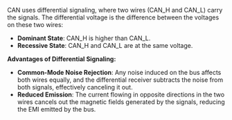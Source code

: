 CAN uses differential signaling, where two wires (CAN_H and CAN_L) carry the signals. The differential voltage is the difference between the voltages on these two wires:

- **Dominant State**: CAN_H is higher than CAN_L.
- **Recessive State**: CAN_H and CAN_L are at the same voltage.

**Advantages of Differential Signaling:**

- **Common-Mode Noise Rejection**: Any noise induced on the bus affects both wires equally, and the differential receiver subtracts the noise from both signals, effectively canceling it out.
- **Reduced Emission**: The current flowing in opposite directions in the two wires cancels out the magnetic fields generated by the signals, reducing the EMI emitted by the bus.